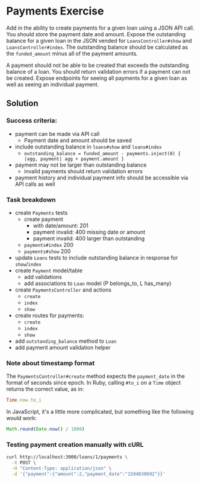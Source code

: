 # Payments Exercise

Add in the ability to create payments for a given loan using a JSON API call. You should store the payment date and amount. Expose the outstanding balance for a given loan in the JSON vended for `LoansController#show` and `LoansController#index`. The outstanding balance should be calculated as the `funded_amount` minus all of the payment amounts.

A payment should not be able to be created that exceeds the outstanding balance of a loan. You should return validation errors if a payment can not be created. Expose endpoints for seeing all payments for a given loan as well as seeing an individual payment.

## Solution
### Success criteria:
* payment can be made via API call
  * Payment date and amount should be saved
* include outstanding balance in `loans#show` and `loans#index`
  * `outstanding_balance = funded_amount - payments.inject(0) { |agg, payment| agg + payment.amount }`
* payment may not be larger than outstanding balance
  * invalid payments should return validation errors
* payment history and individual payment info should be accessible via API calls as well

### Task breakdown
* create `Payments` tests
  * create payment
    * with date/amount: 201
    * payment invalid: 400 missing date or amount
    * payment invalid: 400 larger than outstanding
  * `payments#index` 200
  * `payments#show` 200
* update `Loans` tests to include outstanding balance in response for `show`/`index`
* create `Payment` model/table
  * add validations
  * add associations to `Loan` model (P belongs_to, L has_many)
* create `PaymentsController` and actions
  * `create`
  * `index`
  * `show`
* create routes for payments:
  * `create`
  * `index`
  * `show`
* add `outstanding_balance` method to `Loan`
* add payment amount validation helper

### Note about timestamp format
The `PaymentsController#create` method expects the `payment_date` in the format
of seconds since epoch. In Ruby, calling `#to_i` on a `Time` object returns the
correct value, as in:
```rb
Time.now.to_i
```

In JavaScript, it's a little more complicated, but something like the following
would work:
```js
Math.round(Date.now() / 1000)
```

### Testing payment creation manually with cURL
```sh
curl http://localhost:3000/loans/1/payments \
  -X POST \
  -H "Content-Type: application/json" \
  -d '{"payment":{"amount":2,"payment_date":"1594030692"}}'
```
